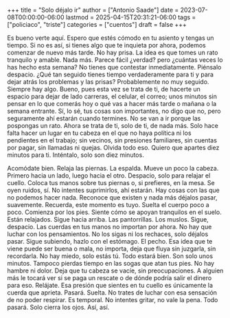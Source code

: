 +++
title = "Solo déjalo ir"
author = ["Antonio Saade"]
date = 2023-07-08T00:00:00-06:00
lastmod = 2025-04-15T20:31:21-06:00
tags = ["policiaco", "triste"]
categories = ["cuentos"]
draft = false
+++

Es bueno verte aquí. Espero que estés cómodo en tu asiento y tengas un tiempo. Si no es así, si tienes algo que te inquieta por ahora, podemos comenzar de nuevo más tarde. No hay prisa. La idea es que tomes un rato tranquilo y amable. Nada más. Parece fácil ¿verdad? pero ¿cuántas veces lo has hecho esta semana? No tienes que contestar inmediatamente. Piénsalo despacio. ¿Qué tan seguido tienes tiempo verdaderamente para ti y para dejar atrás los problemas y las prisas? Probablemente no muy seguido. Siempre hay algo. Bueno, pues esta vez se trata de ti, de hacerte un espacio para dejar de lado carreras, el celular, el correo; unos minutos sin pensar en lo que comerás hoy o qué vas a hacer más tarde o mañana o la semana entrante. Sí, lo sé, tus cosas son importantes, no digo que no, pero seguramente ahí estarán cuando termines. No se van a ir porque las pospongas un rato. Ahora se trata de ti, solo de ti, de nada más. Solo hace falta hacer un lugar en tu cabeza en el que no haya política ni los pendientes en el trabajo; sin vecinos, sin presiones familiares, sin cuentas por pagar, sin llamadas ni quejas. Olvida todo eso. Quiero que apartes diez minutos para ti. Inténtalo, solo son diez minutos.

Acomódate bien. Relaja las piernas. La espalda. Mueve un poco la cabeza. Primero hacia un lado, luego hacia el otro. Despacio, solo para relajar el cuello. Coloca tus manos sobre tus piernas o, si prefieres, en la mesa. Se oyen ruidos, sí. No intentes suprimirlos, ahí estarán. Hay cosas con las que no podemos hacer nada. Reconoce que existen y nada más déjalos pasar, suavemente. Recuerda, este momento es tuyo. Suelta el cuerpo poco a poco. Comienza por los pies. Siente cómo se apoyan tranquilos en el suelo. Están relajados.  Sigue hacia arriba. Las pantorrillas. Los muslos. Sigue, despacio. Las cuerdas en tus manos no importan por ahora. No hay que luchar con los pensamientos. No los sigas ni los rechaces, solo déjalos pasar. Sigue subiendo, hazlo con el estómago. El pecho. Esa idea que te viene puede ser buena o mala, no importa, deja que fluya sin juzgarla, sin recordarla. No hay miedo, solo estás tú. Todo estará bien. Son solo unos minutos. Tampoco pierdas tiempo en las sogas que atan tus pies. No hay hambre ni dolor. Deja que tu cabeza se vacíe, sin preocupaciones. A alguien más le tocará ver si se paga un rescate o de dónde podría salir el dinero para eso. Relájate. Esa presión que sientes en tu cuello es únicamente la cuerda que aprieta. Pasará. Suelta. No trates de luchar con esa sensación de no poder respirar. Es temporal. No intentes gritar, no vale la pena. Todo pasará. Solo cierra los ojos. Así, así.
